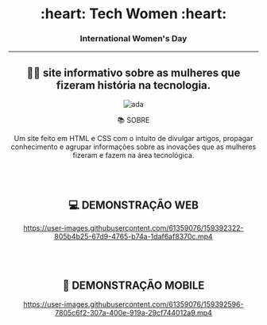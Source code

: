 <div align = "center">
<h1>:heart: Tech Women :heart:</h1>
<h3>International Women's Day  </h3>
  <hr>



## 👩‍💻 site informativo sobre as mulheres que fizeram história na tecnologia.

![ada](https://user-images.githubusercontent.com/61359076/159389825-87bc8a4d-01b9-458f-a4e6-090ac892d5e1.gif)
  
  
  
:books: SOBRE
<br>

<p align="center">Um site feito em HTML e CSS com o intuito de divulgar artigos, propagar conhecimento e agrupar informações sobre as inovações que as mulheres fizeram e fazem na área tecnológica.</p>

 
<br>
<br>

  
  ## :computer: DEMONSTRAÇÃO WEB
  
  

https://user-images.githubusercontent.com/61359076/159392322-805b4b25-67d9-4765-b74a-1daf6af8370c.mp4


  <br>
  <br>
  
  
  
  
  ## 📱 DEMONSTRAÇÃO MOBILE
  
  

https://user-images.githubusercontent.com/61359076/159392596-7805c6f2-307a-400e-919a-29cf744012a9.mp4


  

